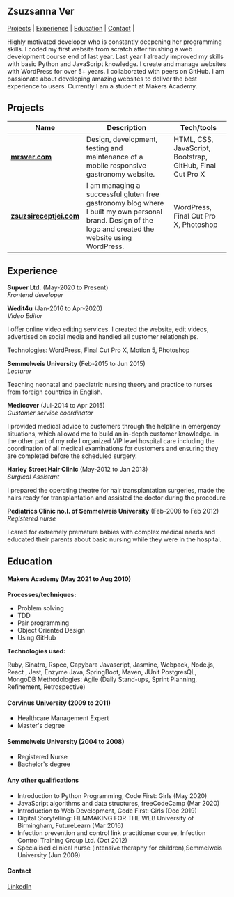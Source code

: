 ## Zsuzsanna Ver

[Projects](#projects) | [Experience](#experience) | [Education](#education) | [Contact](#contact) |


Highly motivated developer who is constantly deepening her programming skills. I coded my first website from scratch after finishing a web development course end of last year. Last year I already improved my skills with basic Python and JavaScript knowledge. I create and manage websites with WordPress for over 5+ years. I collaborated with peers on GitHub. I am passionate about developing amazing websites to deliver the best experience to users. Currently I am a student at Makers Academy.

## Projects

| Name                         | Description       | Tech/tools        |
| ---------------------------- | ----------------- | ----------------- |
| **[mrsver.com](https://mrsver.com/)**               | Design, development, testing and maintenance of a mobile responsive gastronomy website. | HTML, CSS, JavaScript, Bootstrap, GitHub, Final Cut Pro X              |
| **[zsuzsireceptjei.com](https://zsuzsireceptjei.com/)**            | I am managing a successful gluten free gastronomy blog where I built my own personal brand. Design of the logo and created the website using WordPress. | WordPress, Final Cut Pro X, Photoshop |

## Experience

**Supver Ltd.** (May-2020 to Present)  
_Frontend developer_

**Wedit4u** (Jan-2016 to Apr-2020)  
_Video Editor_

I offer online video editing services. I created the website, edit videos, advertised on social media and handled all customer relationships.

Technologies: WordPress, Final Cut Pro X, Motion 5, Photoshop

**Semmelweis University** (Feb-2015 to Jun 2015)  
_Lecturer_

Teaching neonatal and paediatric nursing theory and practice to nurses from foreign countries in English.

**Medicover** (Jul-2014 to Apr 2015)  
_Customer service coordinator_

I provided medical advice to customers through the helpline in emergency situations, which allowed me to build an in-depth customer knowledge. In the other part of my role I organized VIP level hospital care including the coordination of all medical examinations for customers and ensuring they are completed before the scheduled surgery.

**Harley Street Hair Clinic** (May-2012 to Jan 2013)  
_Surgical Assistant_

I prepared the operating theatre for hair transplantation surgeries, made the hairs ready for transplantation and assisted the doctor during the procedure

**Pediatrics Clinic no.I. of Semmelweis University** (Feb-2008 to Feb 2012)  
_Registered nurse_

I cared for extremely premature babies with complex medical needs and educated their parents about basic nursing while they were in the hospital.


## Education

#### Makers Academy (May 2021 to Aug 2010)

**Processes/techniques:**

- Problem solving
- TDD
- Pair programming
- Object Oriented Design
- Using GitHub

**Technologies used:**

Ruby, Sinatra, Rspec, Capybara
Javascript, Jasmine, Webpack, Node.js, React , Jest, Enzyme
Java, SpringBoot, Maven, JUnit
PostgresQL, MongoDB
Methodologies: Agile (Daily Stand-ups, Sprint Planning, Refinement, Retrospective)

#### Corvinus University (2009 to 2011)

- Healthcare Management Expert
- Master's degree

#### Semmelweis University (2004 to 2008)

- Registered Nurse
- Bachelor's degree

#### Any other qualifications

- Introduction to Python Programming, Code First: Girls (May 2020)
- JavaScript algorithms and data structures, freeCodeCamp (Mar 2020)
- Introduction to Web Development, Code First: Girls (Dec 2019)
- Digital Storytelling: FILMMAKING FOR THE WEB University of Birmingham, FutureLearn (Mar 2016)
- Infection prevention and control link practitioner course, Infection Control Training Group Ltd. (Oct 2012)
- Specialised clinical nurse (intensive theraphy for children),Semmelweis University (Jun 2009)

#### Contact
[LinkedIn](https://www.linkedin.com/in/zsuzsannaver/)
